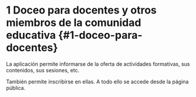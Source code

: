 # 1 Doceo para docentes y otros miembros de la comunidad educativa {#1-doceo-para-docentes}

La aplicación permite informarse de la oferta de actividades formativas, sus contenidos, sus sesiones, etc.

También permite inscribirse en ellas. A todo ello se accede desde la página pública.